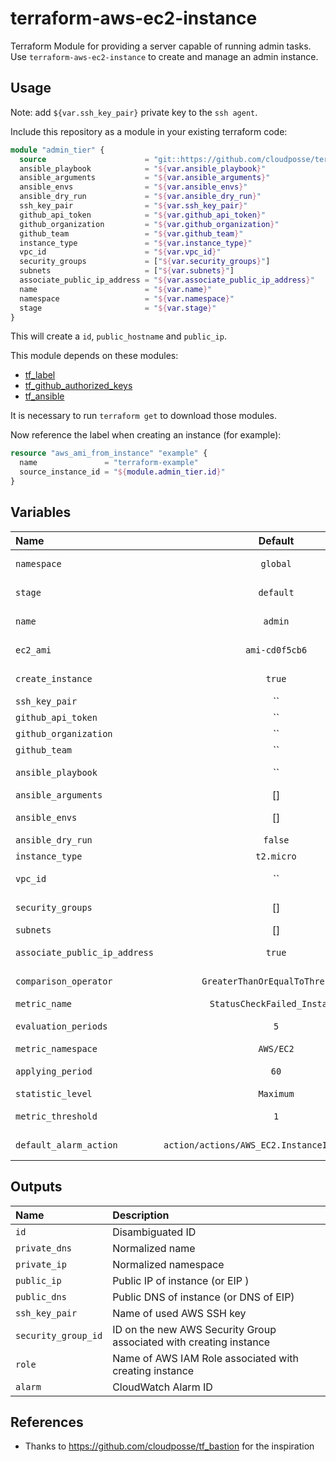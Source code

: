 # terraform-aws-ec2-instance

Terraform Module for providing a server capable of running admin tasks. Use `terraform-aws-ec2-instance` to create and manage an admin instance.

## Usage

Note: add `${var.ssh_key_pair}` private key to the `ssh agent`.

Include this repository as a module in your existing terraform code:

```terraform
module "admin_tier" {
  source                      = "git::https://github.com/cloudposse/terraform-aws-ec2-instance.git?ref=master"
  ansible_playbook            = "${var.ansible_playbook}"
  ansible_arguments           = "${var.ansible_arguments}"
  ansible_envs                = "${var.ansible_envs}"
  ansible_dry_run             = "${var.ansible_dry_run}"
  ssh_key_pair                = "${var.ssh_key_pair}"
  github_api_token            = "${var.github_api_token}"
  github_organization         = "${var.github_organization}"
  github_team                 = "${var.github_team}"
  instance_type               = "${var.instance_type}"
  vpc_id                      = "${var.vpc_id}"
  security_groups             = ["${var.security_groups}"]
  subnets                     = ["${var.subnets}"]
  associate_public_ip_address = "${var.associate_public_ip_address}"
  name                        = "${var.name}"
  namespace                   = "${var.namespace}"
  stage                       = "${var.stage}"
}
```

This will create a `id`, `public_hostname` and `public_ip`.

This module depends on these modules:

* [tf_label](https://github.com/cloudposse/tf_label)
* [tf_github_authorized_keys](https://github.com/cloudposse/tf_github_authorized_keys)
* [tf_ansible](https://github.com/cloudposse/tf_ansible)

It is necessary to run `terraform get` to download those modules.

Now reference the label when creating an instance (for example):
```terraform
resource "aws_ami_from_instance" "example" {
  name               = "terraform-example"
  source_instance_id = "${module.admin_tier.id}"
}
```

## Variables

|  Name                        |  Default                                     |  Description                                                                     | Required |
|:-----------------------------|:--------------------------------------------:|:---------------------------------------------------------------------------------|:--------:|
| `namespace`                  | `global`                                     | Namespace (e.g. `cp` or `cloudposse`) - required for `tf_label` module           | Yes      |
| `stage`                      | `default`                                    | Stage (e.g. `prod`, `dev`, `staging` - required for `tf_label` module            | Yes      |
| `name`                       | `admin`                                      | Name  (e.g. `bastion` or `db`) - required for `tf_label` module                  | Yes      |
| `ec2_ami`                    | `ami-cd0f5cb6`                               | By default it is an AMI provided by Amazon with Ubuntu 16.04                     | No       |
| `create_instance`            | `true`                                       | Flag for creating an instance. Set to `false` if need skip an instance creation  | No       |
| `ssh_key_pair`               | ``                                           | SSH key pair to be provisioned on instance                                       | Yes      |
| `github_api_token`           | ``                                           | GitHub API token                                                                 | Yes      |
| `github_organization`        | ``                                           | GitHub organization name                                                         | Yes      |
| `github_team`                | ``                                           | GitHub team                                                                      | Yes      |
| `ansible_playbook`           | ``                                           | Path to the playbook - required for `tf_ansible` (e.g. `./admin_tier.yml`)       | Yes      |
| `ansible_arguments`          | []                                           | List of ansible arguments (e.g. `["--user=ubuntu"]`)                             | No       |
| `ansible_envs`               | []                                           | List of ansible envs (e.g. `["ansible_ssh_pass=${var.ansible_ssh_password}"]`)   | No       |
| `ansible_dry_run`            | `false`                                      | The Ansible run without changes                                                  | No       |
| `instance_type`              | `t2.micro`                                   | The type of the creating instance (e.g. `t2.micro`)                              | No       |
| `vpc_id`                     | ``                                           | The id of the VPC that the creating instance security group belongs to           | Yes      |
| `security_groups`            | []                                           | List of Security Group IDs allowed to connect to creating instance               | Yes      |
| `subnets`                    | []                                           | List of VPC Subnet IDs creating instance launched in                             | Yes      |
| `associate_public_ip_address`| `true`                                       | Associate a public ip address with the creating instance. Boolean value          | No       |
| `comparison_operator`        | `GreaterThanOrEqualToThreshold`              | Arithmetic operation to use when comparing the specified Statistic and Threshold | Yes      |
| `metric_name`                | `StatusCheckFailed_Instance`                 | Name for the alarm's associated metric                                           | Yes      |
| `evaluation_periods`         | `5`                                          | Number of periods over which data is compared to the specified threshold         | Yes      |
| `metric_namespace`           | `AWS/EC2`                                    | Namespace for the alarm's associated metric                                      | Yes      |
| `applying_period`            | `60`                                         | Period in seconds over which the specified statistic is applied                  | Yes      |
| `statistic_level`            | `Maximum`                                    | Statistic to apply to the alarm's associated metric                              | Yes      |
| `metric_threshold`           | `1`                                          | Value against which the specified statistic is compared                          | Yes      |
| `default_alarm_action`       |`action/actions/AWS_EC2.InstanceId.Reboot/1.0`| String of action to execute when this alarm transitions into an ALARM state      | Yes      |





## Outputs

| Name                | Description                                                        |
|:--------------------|:-------------------------------------------------------------------|
| `id`                | Disambiguated ID                                                   |
| `private_dns`       | Normalized name                                                    |
| `private_ip`        | Normalized namespace                                               |
| `public_ip`         | Public IP of instance (or EIP )                                    |
| `public_dns`        | Public DNS of instance (or DNS of EIP)                             |
| `ssh_key_pair`      | Name of used AWS SSH key                                           |
| `security_group_id` | ID on the new AWS Security Group associated with creating instance |
| `role`              | Name of AWS IAM Role associated with creating instance             |
| `alarm`             | CloudWatch Alarm ID                                                |

## References
* Thanks to https://github.com/cloudposse/tf_bastion for the inspiration
